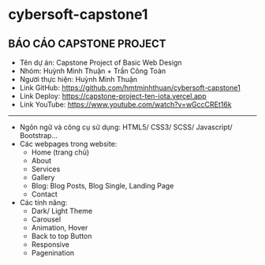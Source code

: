 # cybersoft-capstone1
BÁO CÁO CAPSTONE PROJECT
------------------------
- Tên dự án: Capstone Project of Basic Web Design
- Nhóm: Huỳnh Minh Thuận + Trần Công Toàn
- Người thực hiện: Huỳnh Minh Thuận
- Link GitHub: https://github.com/hmtminhthuan/cybersoft-capstone1
- Link Deploy: https://capstone-project-ten-iota.vercel.app
- Link YouTube: https://www.youtube.com/watch?v=wGccCREt16k
------------------------
- Ngôn ngữ và công cụ sử dụng: HTML5/ CSS3/ SCSS/ Javascript/ Bootstrap...
- Các webpages trong website:
  + Home (trang chủ)
  + About
  + Services
  + Gallery
  + Blog: Blog Posts, Blog Single, Landing Page
  + Contact
- Các tính năng:
  + Dark/ Light Theme
  + Carousel
  + Animation, Hover
  + Back to top Button
  + Responsive
  + Pagenination
